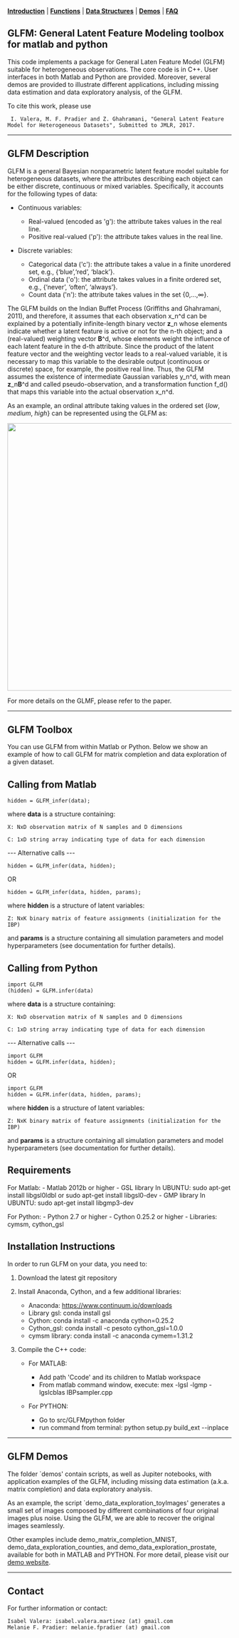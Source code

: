 [**Introduction**](https://ivaleram.github.io/GLFM/) | [**Functions**](doc_functions.html) | [**Data Structures**](doc_struct.html) | [**Demos**](demos.html) | [**FAQ**](FAQ_errors.html)

GLFM: General Latent Feature Modeling toolbox for matlab and python-------------------------------------------------------------------This code implements a package for General Laten Feature Model (GLFM) suitable for heterogeneousobservations. The core code is in C++. User interfaces in both Matlab andPython are provided. Moreover, several demos are provided to illustrate different applications, including missing data estimation and data exploratory analysis, of the GLFM.To cite this work, please use     I. Valera, M. F. Pradier and Z. Ghahramani, "General Latent Feature Model for Heterogeneous Datasets", Submitted to JMLR, 2017.----------------GLFM Description----------------GLFM is a general Bayesian nonparametric latent feature model suitable for heterogeneous datasets, where the attributes describing each object can be either discrete, continuous or mixed variables. Specifically, it accounts for the following types of data:- Continuous variables:

	* Real-valued (encoded as 'g'): the attribute takes values in the real line. 	
	* Positive real-valued ('p'): the attribute takes values in the real line.

- Discrete variables:
	* Categorical data ('c'): the attribute takes a value in a finite unordered set, e.g., {‘blue’,‘red’, ‘black’}.
	* Ordinal data ('o'): the attribute takes values in a finite ordered set, e.g., {‘never’, ‘often’, ‘always’}.
	* Count data ('n'): the attribute takes values in the set {0,...,∞}.The GLFM builds on the Indian Buffet Process (Griffiths and Ghahramani, 2011), and therefore, it assumes that each observation x_n^d can be explained by  a potentially infinite-length binary vector **z**_n whose elements indicate whether a latent feature is active or not for the n-th object; and a (real-valued) weighting vector **B**^d, whose elements weight the influence of each latent feature in the d-th attribute. 
Since the product of the latent feature vector and the weighting vector leads to a real-valued variable, it is necessary to map this variable to the desirable output (continuous or discrete) space, for example, the positive real line. Thus, the GLFM assumes the existence of intermediate Gaussian variables y_n^d, with mean **z**_n**B**^d and called pseudo-observation, and a transformation function f_d() that maps this variable into the actual observation x_n^d.

As an example, an ordinal attribute taking values in the ordered set {*low*, *medium*, *high*} can be represented using the GLFM as:<p align="center">  <img src="https://raw.githubusercontent.com/ivaleraM/GLFM/master/figures/Model_example.png" width="600"/>  <!-- <img src="https://github.com/ivaleraM/GLFM/blob/master/figures/Model_example.png" width="600"/> --></p>For more details on the GLMF, please refer to the paper. ------------GLFM Toolbox------------You can use GLFM from within Matlab or Python.Below we show an example of how to call GLFM for matrix completion and dataexploration of a given dataset.Calling from Matlab
-------------------
    hidden = GLFM_infer(data);

where **data** is a structure containing:

    X: NxD observation matrix of N samples and D dimensions

    C: 1xD string array indicating type of data for each dimension 




--- Alternative calls ---

    hidden = GLFM_infer(data, hidden);
OR

    hidden = GLFM_infer(data, hidden, params);

where **hidden** is a structure of latent variables:

    Z: NxK binary matrix of feature assignments (initialization for the IBP)

and **params** is a structure containing all simulation parameters and model
    hyperparameters (see documentation for further details).

Calling from Python
-------------------
    import GLFM
    (hidden) = GLFM.infer(data)

where **data** is a structure containing:

    X: NxD observation matrix of N samples and D dimensions

    C: 1xD string array indicating type of data for each dimension


--- Alternative calls ---
    
    import GLFM
    hidden = GLFM.infer(data, hidden);
OR

    import GLFM
    hidden = GLFM.infer(data, hidden, params);

where **hidden** is a structure of latent variables:

    Z: NxK binary matrix of feature assignments (initialization for the IBP)

and **params** is a structure containing all simulation parameters and model hyperparameters (see documentation for further details).

Requirements------------For Matlab:    - Matlab 2012b or higher    - GSL library        In UBUNTU: sudo apt-get install libgsl0ldbl or sudo apt-get install libgsl0-dev    - GMP library        In UBUNTU: sudo apt-get install libgmp3-devFor Python:    - Python 2.7 or higher    - Cython 0.25.2 or higher    - Libraries: cymsm, cython_gslInstallation Instructions--------------------------In order to run GLFM on your data, you need to:1) Download the latest git repository2) Install Anaconda, Cython, and a few additional libraries:    - Anaconda: https://www.continuum.io/downloads    - Library gsl: conda install gsl    - Cython: conda install -c anaconda cython=0.25.2    - Cython_gsl: conda install -c pesoto cython_gsl=1.0.0    - cymsm library: conda install -c anaconda cymem=1.31.23) Compile the C++ code:    - For MATLAB:        - Add path 'Ccode' and its children to Matlab workspace        - From matlab command window, execute:            mex  -lgsl -lgmp -lgslcblas IBPsampler.cpp    - For PYTHON:        - Go to src/GLFMpython folder        - run command from terminal:            python setup.py build_ext --inplace------------GLFM Demos------------The folder `demos' contain scripts, as well as Jupiter notebooks, with application examples of the GLFM, including missing data estimation (a.k.a. matrix completion) and data exploratory analysis.As an example, the script `demo_data_exploration_toyImages' generates a small set of images composed by different combinations of four original images plus noise. Using the GLFM, we are able to recover the original images seamlessly.Other examples include demo_matrix_completion_MNIST, demo_data_exploration_counties, and demo_data_exploration_prostate, available for both in MATLAB and PYTHON. For more detail, please visit our [demo website](demos.html). -------Contact-------For further information or contact:    Isabel Valera: isabel.valera.martinez (at) gmail.com    Melanie F. Pradier: melanie.fpradier (at) gmail.com